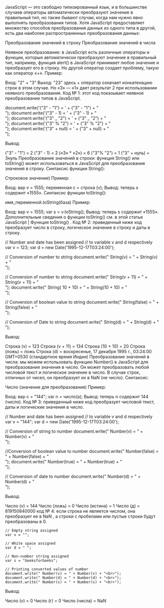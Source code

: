 JavaScript — это свободно типизированный язык, и в большинстве случаев операторы автоматически преобразуют значение в правильный тип, но также бывают случаи, когда нам нужно явно выполнять преобразования типов.
Хотя JavaScript предоставляет множество способов преобразования данных из одного типа в другой, есть два наиболее распространенных преобразования данных:

Преобразование значений в строку
Преобразование значений в числа

Неявное преобразование:
в JavaScript есть различные операторы и функции, которые автоматически преобразуют значение в правильный тип, например, функция alert() в JavaScript принимает любое значение и преобразует его в строку. Но другой оператор создает проблему, такую ​​​​как оператор «+».
Пример:

Вход: "2" + "3"
Выход: "23"
здесь + оператор означает конкатенацию строк в этом случае.
Но «3» — «1» дает результат 2 при использовании неявного преобразования.
Код № 1:
этот код показывает неявное преобразование типов в JavaScript.

document.write('("3" - "1") = ' + ("3" - "1") + "<br>");
document.write('("3" - 1) = ' + ("3" - 1) + "<br>");
document.write('("3" _ "2") = ' + ("3" _ "2") + "<br>");
document.write('("3" % "2") = ' + ("3" % "2") + "<br>");
document.write('("3" + null) = ' + ("3" + null) + "<br>");

Вывод:

("3" - "1") = 2
("3" - 1) = 2
(«3» \* «2») = 6
("3"% "2") = 1
("3" + нуль) = 3нуль
Преобразование значений в строки: функция
String() или toString() может использоваться в JavaScript для преобразования значения в строку.
Синтаксис функции String():

Строковое значение)
Пример:

Вход:
вар v = 1555;
переменная с = строка (v);
Вывод:
теперь s содержит «1555».
Синтаксис функции toString():

имя_переменной.toString(база)
Пример:

Вход:
вар v = 1555;
var s = v.toString();
Вывод:
теперь s содержит «1555».
Дополнительные сведения о функции toString() см. в этой статье JavaScript | Функция toString() .
Код № 2:
приведенный ниже код преобразует число в строку, логическое значение в строку и даты в строку.

// Number and date has been assigned
// to variable v and d respectively
var v = 123;
var d = new Date('1995-12-17T03:24:00');

// Conversion of number to string
document.write(" String(v) = " + String(v) + "<br>");

// Conversion of number to string
document.write(" String(v + 11) = " + String(v + 11) + "<br>");
document.write(" String( 10 + 10) = " + String(10 + 10) + "<br>");

// Conversion of boolean value to string
document.write(" String(false) = " + String(false) + "<br>");

// Conversion of Date to string
document.write(" String(d) = " + String(d) + "<br>");

Вывод:

Строка (v) = 123
Строка (v + 11) = 134
Строка (10 + 10) = 20
Строка (ложь) = ложь
Строка (d) = воскресенье, 17 декабря 1995 г., 03:24:00 GMT+0530 (стандартное время Индии)
Преобразование значений в числа:
мы можем использовать функцию Number() в JavaScript для преобразования значения в число. Он может преобразовать любой числовой текст и логическое значение в число. В случае строк, отличных от чисел, он преобразует их в NaN (не число).
Синтаксис:

Число (значение для преобразования)
Пример:

Вход:
вар с = "144";
var n = число(а);
Вывод:
теперь n содержит 144 (число).
Код № 3:
приведенный ниже код преобразует числовой текст, даты и логические значения в число.

// Number and date has been assigned
// to variable v and d respectively
var v = "144";
var d = new Date('1995-12-17T03:24:00');

// Conversion of string to number
document.write(" Number(v) = " + Number(v) + "<br>");

//Conversion of boolean value to number
document.write(" Number(false) = " + Number(false) + "<br>");
document.write(" Number(true) = " + Number(true) + "<br>");

// Conversion of date to number
document.write(" Number(d) = " + Number(d) + "<br>");

Вывод:

Число (v) = 144
Число (ложь) = 0
Число (истина) = 1
Число (д) = 819150840000
код № 4:
если строка не является числом, она преобразует ее в NaN , а строки с пробелами или пустые строки будут преобразованы в 0.

    // Empty string assigned
    var v = "";

    // White space assigned
    var d = " ";

    // Non-number string assigned
    var s = "GeeksforGeeks";

    // Printing converted values of number
    document.write(" Number(v) = " + Number(v) + "<br>");
    document.write(" Number(d) = " + Number(d) + "<br>");
    document.write(" Number(s) = " + Number(s) + "<br>");


Вывод:

Число (v) = 0
Число (г) = 0
Число (числа) = NaN
